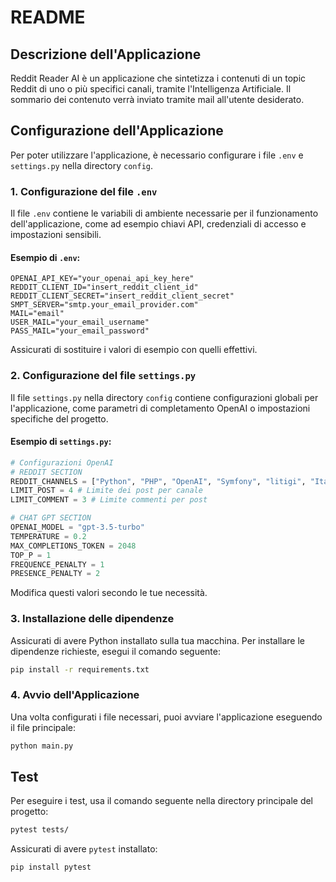 # README

## Descrizione dell'Applicazione
Reddit Reader AI è un applicazione che sintetizza i contenuti di un topic Reddit di uno o più specifici canali, tramite l'Intelligenza Artificiale. Il sommario dei contenuto verrà inviato tramite mail all'utente desiderato.

## Configurazione dell'Applicazione

Per poter utilizzare l'applicazione, è necessario configurare i file `.env` e `settings.py` nella directory `config`.

### 1. Configurazione del file `.env`
Il file `.env` contiene le variabili di ambiente necessarie per il funzionamento dell'applicazione, come ad esempio chiavi API, credenziali di accesso e impostazioni sensibili.

#### Esempio di `.env`:
```
OPENAI_API_KEY="your_openai_api_key_here"
REDDIT_CLIENT_ID="insert_reddit_client_id"
REDDIT_CLIENT_SECRET="insert_reddit_client_secret"
SMPT_SERVER="smtp.your_email_provider.com"
MAIL="email"
USER_MAIL="your_email_username"
PASS_MAIL="your_email_password"
```
Assicurati di sostituire i valori di esempio con quelli effettivi.

### 2. Configurazione del file `settings.py`
Il file `settings.py` nella directory `config` contiene configurazioni globali per l'applicazione, come parametri di completamento OpenAI o impostazioni specifiche del progetto.

#### Esempio di `settings.py`:
```python
# Configurazioni OpenAI
# REDDIT SECTION
REDDIT_CHANNELS = ["Python", "PHP", "OpenAI", "Symfony", "litigi", "ItaliaPersonalFinance", "ItalyInformatica"] #Puoi modificare i canali Reddit qui
LIMIT_POST = 4 # Limite dei post per canale
LIMIT_COMMENT = 3 # Limite commenti per post

# CHAT GPT SECTION
OPENAI_MODEL = "gpt-3.5-turbo" 
TEMPERATURE = 0.2
MAX_COMPLETIONS_TOKEN = 2048
TOP_P = 1
FREQUENCE_PENALTY = 1
PRESENCE_PENALTY = 2
```
Modifica questi valori secondo le tue necessità.

### 3. Installazione delle dipendenze
Assicurati di avere Python installato sulla tua macchina. Per installare le dipendenze richieste, esegui il comando seguente:
```bash
pip install -r requirements.txt
```

### 4. Avvio dell'Applicazione
Una volta configurati i file necessari, puoi avviare l'applicazione eseguendo il file principale:
```bash
python main.py
```

## Test
Per eseguire i test, usa il comando seguente nella directory principale del progetto:
```bash
pytest tests/
```

Assicurati di avere `pytest` installato:
```bash
pip install pytest
```

